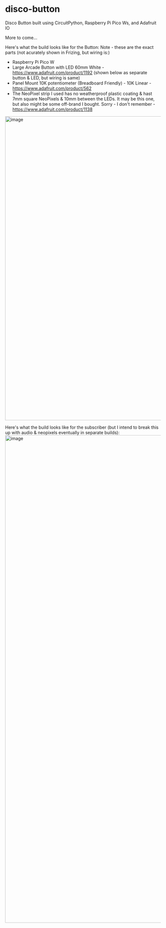 # disco-button
Disco Button built using CircuitPython, Raspberry Pi Pico Ws, and Adafruit IO

More to come...

Here's what the build looks like for the Button:
Note - these are the exact parts (not acurately shown in Frizing, but wiring is:)
- Raspberry Pi Pico W
- Large Arcade Button with LED 60mm White - https://www.adafruit.com/product/1192 (shown below as separate button & LED, but wiring is same)
- Panel Mount 10K potentiometer (Breadboard Friendly) - 10K Linear - https://www.adafruit.com/product/562
- The NeoPixel strip I used has no weatherproof plastic coating & hast 7mm square NeoPixels & 10mm between the LEDs. It may be this one, but also might be some off-brand I bought. Sorry - I don't remember - https://www.adafruit.com/product/1138
<img width="984" alt="image" src="https://github.com/gallaugher/disco-button/assets/20801687/5735e3d2-8875-48c2-94d6-e2a9a8c0025c">

Here's what the build looks like for the subscriber (but I intend to break this up with audio & neopixels eventually in separate builds):
<img width="1578" alt="image" src="https://github.com/gallaugher/disco-button/assets/20801687/350afb99-723a-4d72-bd5f-2091516f42d3">
